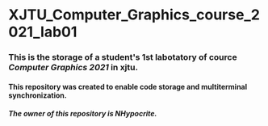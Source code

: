 # XJTU_Computer_Graphics_course_2021_lab01

### This is the storage of a student's 1st labotatory of cource *Computer Graphics 2021* in xjtu.

#### This repository was created to enable code storage and multiterminal synchronization.

##### The owner of this repository is NHypocrite.
